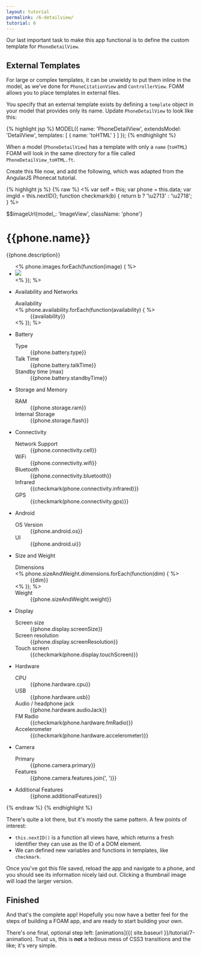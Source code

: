 ```yaml
---
layout: tutorial
permalink: /6-detailview/
tutorial: 6
---
```


Our last important task to make this app functional is to define the custom template for `PhoneDetailView`.

## External Templates

For large or complex templates, it can be unwieldy to put them inline in the model, as we've done for `PhoneCitationView` and `ControllerView`. FOAM allows you to place templates in external files.

You specify that an external template exists by defining a `template` object in your model that provides only its name. Update `PhoneDetailView` to look like this:

{% highlight jsp %}
MODEL({
  name: 'PhoneDetailView',
  extendsModel: 'DetailView',
  templates: [
    { name: 'toHTML' }
  ]
});
{% endhighlight %}

When a model (`PhoneDetailView`) has a template with only a `name` (`toHTML`) FOAM will look in the same directory for a file called `PhoneDetailView_toHTML.ft`.

Create this file now, and add the following, which was adapted from the AngularJS Phonecat tutorial.

{% highlight js %}
{% raw %}
<%
  var self  = this;
  var phone = this.data;
  var imgId = this.nextID();
  function checkmark(b) { return b ? '\u2713' : '\u2718'; }
%>
<div class="phone-images">
  $$imageUrl{model_: 'ImageView', className: 'phone'}
</div>


<h1>{{phone.name}}</h1>

<p>{{phone.description}}</p>

<ul class="phone-thumbs">
<% phone.images.forEach(function(image) { %>
  <li>
    <img src="{{{image}}}" id="<%= self.on('click', function() { phone.imageUrl = image; }) %>">
  </li>
<% }); %>
</ul>

<ul class="specs">
  <li>
    <span>Availability and Networks</span>
    <dl>
      <dt>Availability</dt>
      <% phone.availability.forEach(function(availability) { %> <dd>{{availability}}</dd> <% }); %>
    </dl>
  </li>
  <li>
    <span>Battery</span>
    <dl>
      <dt>Type</dt>
      <dd>{{phone.battery.type}}</dd>
      <dt>Talk Time</dt>
      <dd>{{phone.battery.talkTime}}</dd>
      <dt>Standby time (max)</dt>
      <dd>{{phone.battery.standbyTime}}</dd>
    </dl>
  </li>
  <li>
    <span>Storage and Memory</span>
    <dl>
      <dt>RAM</dt>
      <dd>{{phone.storage.ram}}</dd>
      <dt>Internal Storage</dt>
      <dd>{{phone.storage.flash}}</dd>
    </dl>
  </li>
  <li>
    <span>Connectivity</span>
    <dl>
      <dt>Network Support</dt>
      <dd>{{phone.connectivity.cell}}</dd>
      <dt>WiFi</dt>
      <dd>{{phone.connectivity.wifi}}</dd>
      <dt>Bluetooth</dt>
      <dd>{{phone.connectivity.bluetooth}}</dd>
      <dt>Infrared</dt>
      <dd>{{checkmark(phone.connectivity.infrared)}}</dd>
      <dt>GPS</dt>
      <dd>{{checkmark(phone.connectivity.gps)}}</dd>
    </dl>
  </li>
  <li>
    <span>Android</span>
    <dl>
      <dt>OS Version</dt>
      <dd>{{phone.android.os}}</dd>
      <dt>UI</dt>
      <dd>{{phone.android.ui}}</dd>
    </dl>
  </li>
  <li>
    <span>Size and Weight</span>
    <dl>
      <dt>Dimensions</dt>
      <% phone.sizeAndWeight.dimensions.forEach(function(dim) { %> <dd>{{dim}}</dd> <% }); %>
      <dt>Weight</dt>
      <dd>{{phone.sizeAndWeight.weight}}</dd>
    </dl>
  </li>
  <li>
    <span>Display</span>
    <dl>
      <dt>Screen size</dt>
      <dd>{{phone.display.screenSize}}</dd>
      <dt>Screen resolution</dt>
      <dd>{{phone.display.screenResolution}}</dd>
      <dt>Touch screen</dt>
      <dd>{{checkmark(phone.display.touchScreen)}}</dd>
    </dl>
  </li>
  <li>
    <span>Hardware</span>
    <dl>
      <dt>CPU</dt>
      <dd>{{phone.hardware.cpu}}</dd>
      <dt>USB</dt>
      <dd>{{phone.hardware.usb}}</dd>
      <dt>Audio / headphone jack</dt>
      <dd>{{phone.hardware.audioJack}}</dd>
      <dt>FM Radio</dt>
      <dd>{{checkmark(phone.hardware.fmRadio)}}</dd>
      <dt>Accelerometer</dt>
      <dd>{{checkmark(phone.hardware.accelerometer)}}</dd>
    </dl>
  </li>
  <li>
    <span>Camera</span>
    <dl>
      <dt>Primary</dt>
      <dd>{{phone.camera.primary}}</dd>
      <dt>Features</dt>
      <dd>{{phone.camera.features.join(', ')}}</dd>
    </dl>
  </li>
  <li>
    <span>Additional Features</span>
    <dd>{{phone.additionalFeatures}}</dd>
  </li>
</ul>
{% endraw %}
{% endhighlight %}

There's quite a lot there, but it's mostly the same pattern. A few points of interest:

- `this.nextID()` is a function all views have, which returns a fresh identifier they can use as the ID of a DOM element.
- We can defined new variables and functions in templates, like `checkmark`.

Once you've got this file saved, reload the app and navigate to a phone, and you should see its information nicely laid out. Clicking a thumbnail image will load the larger version.


## Finished

And that's the complete app! Hopefully you now have a better feel for the steps of building a FOAM app, and are ready to start building your own.

There's one final, optional step left: [animations]({{ site.baseurl }}/tutorial/7-animation). Trust us, this is **not** a tedious mess of CSS3 transitions and the like; it's very simple.

